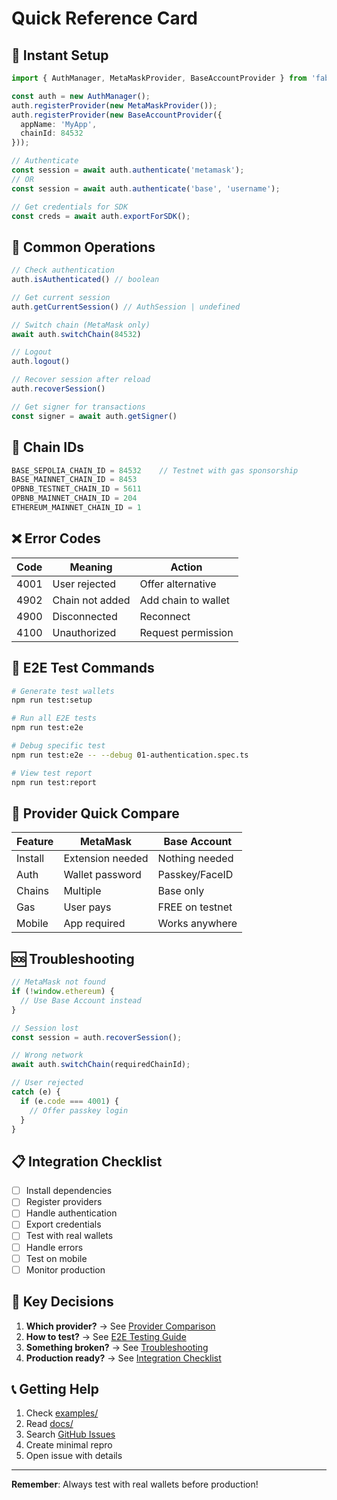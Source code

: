 # Quick Reference Card

## 🚀 Instant Setup

```typescript
import { AuthManager, MetaMaskProvider, BaseAccountProvider } from 'fabstir-llm-auth';

const auth = new AuthManager();
auth.registerProvider(new MetaMaskProvider());
auth.registerProvider(new BaseAccountProvider({
  appName: 'MyApp',
  chainId: 84532
}));

// Authenticate
const session = await auth.authenticate('metamask');
// OR
const session = await auth.authenticate('base', 'username');

// Get credentials for SDK
const creds = await auth.exportForSDK();
```

## 🔧 Common Operations

```typescript
// Check authentication
auth.isAuthenticated() // boolean

// Get current session
auth.getCurrentSession() // AuthSession | undefined

// Switch chain (MetaMask only)
await auth.switchChain(84532)

// Logout
auth.logout()

// Recover session after reload
auth.recoverSession()

// Get signer for transactions
const signer = await auth.getSigner()
```

## 🔗 Chain IDs

```typescript
BASE_SEPOLIA_CHAIN_ID = 84532    // Testnet with gas sponsorship
BASE_MAINNET_CHAIN_ID = 8453
OPBNB_TESTNET_CHAIN_ID = 5611
OPBNB_MAINNET_CHAIN_ID = 204
ETHEREUM_MAINNET_CHAIN_ID = 1
```

## ❌ Error Codes

| Code | Meaning | Action |
|------|---------|--------|
| 4001 | User rejected | Offer alternative |
| 4902 | Chain not added | Add chain to wallet |
| 4900 | Disconnected | Reconnect |
| 4100 | Unauthorized | Request permission |

## 🧪 E2E Test Commands

```bash
# Generate test wallets
npm run test:setup

# Run all E2E tests
npm run test:e2e

# Debug specific test
npm run test:e2e -- --debug 01-authentication.spec.ts

# View test report
npm run test:report
```

## 🏃 Provider Quick Compare

| Feature | MetaMask | Base Account |
|---------|----------|--------------|
| Install | Extension needed | Nothing needed |
| Auth | Wallet password | Passkey/FaceID |
| Chains | Multiple | Base only |
| Gas | User pays | FREE on testnet |
| Mobile | App required | Works anywhere |

## 🆘 Troubleshooting

```javascript
// MetaMask not found
if (!window.ethereum) {
  // Use Base Account instead
}

// Session lost
const session = auth.recoverSession();

// Wrong network
await auth.switchChain(requiredChainId);

// User rejected
catch (e) {
  if (e.code === 4001) {
    // Offer passkey login
  }
}
```

## 📋 Integration Checklist

- [ ] Install dependencies
- [ ] Register providers
- [ ] Handle authentication
- [ ] Export credentials
- [ ] Test with real wallets
- [ ] Handle errors
- [ ] Test on mobile
- [ ] Monitor production

## 🔑 Key Decisions

1. **Which provider?** → See [Provider Comparison](./02-PROVIDER-COMPARISON.md)
2. **How to test?** → See [E2E Testing Guide](./04-E2E-TESTING-GUIDE.md)
3. **Something broken?** → See [Troubleshooting](./06-TROUBLESHOOTING.md)
4. **Production ready?** → See [Integration Checklist](./03-INTEGRATION-CHECKLIST.md)

## 📞 Getting Help

1. Check [examples/](../../examples/)
2. Read [docs/](../)
3. Search [GitHub Issues](https://github.com/fabstir/fabstir-llm-auth/issues)
4. Create minimal repro
5. Open issue with details

---

**Remember**: Always test with real wallets before production!